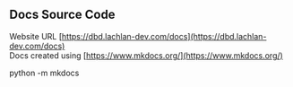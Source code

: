 ## Docs Source Code
Website URL [https://dbd.lachlan-dev.com/docs](https://dbd.lachlan-dev.com/docs)
<br>
Docs created using [https://www.mkdocs.org/](https://www.mkdocs.org/)

python -m mkdocs
